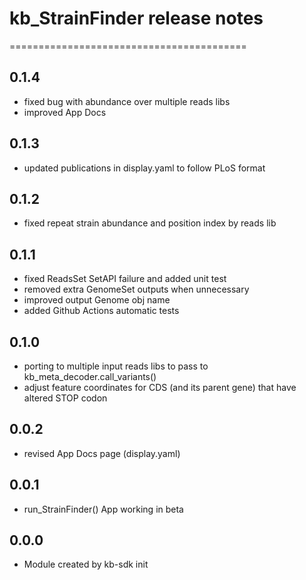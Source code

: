 # kb_StrainFinder release notes
=========================================

0.1.4
-----
* fixed bug with abundance over multiple reads libs
* improved App Docs

0.1.3
-----
* updated publications in display.yaml to follow PLoS format

0.1.2
-----
* fixed repeat strain abundance and position index by reads lib

0.1.1
-----
* fixed ReadsSet SetAPI failure and added unit test
* removed extra GenomeSet outputs when unnecessary
* improved output Genome obj name
* added Github Actions automatic tests

0.1.0
-----
* porting to multiple input reads libs to pass to kb_meta_decoder.call_variants()
* adjust feature coordinates for CDS (and its parent gene) that have altered STOP codon

0.0.2
-----
* revised App Docs page (display.yaml)

0.0.1
-----
* run_StrainFinder() App working in beta

0.0.0
-----
* Module created by kb-sdk init

